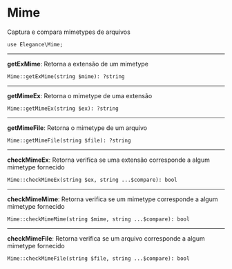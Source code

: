 # Mime

Captura e compara mimetypes de arquivos

    use Elegance\Mime;

---

**getExMime**: Retorna a extensão de um mimetype

    Mime::getExMime(string $mime): ?string

---

**getMimeEx**: Retorna o mimetype de uma extensão

    Mime::getMimeEx(string $ex): ?string

---

**getMimeFile**: Retorna o mimetype de um arquivo

    Mime::getMimeFile(string $file): ?string

---

**checkMimeEx**: Retorna verifica se uma extensão corresponde a algum mimetype fornecido

    Mime::checkMimeEx(string $ex, string ...$compare): bool

---

**checkMimeMime**: Retorna verifica se um mimetype corresponde a algum mimetype fornecido

    Mime::checkMimeMime(string $mime, string ...$compare): bool

---

**checkMimeFile**: Retorna verifica se um arquivo corresponde a algum mimetype fornecido

    Mime::checkMimeFile(string $file, string ...$compare): bool
